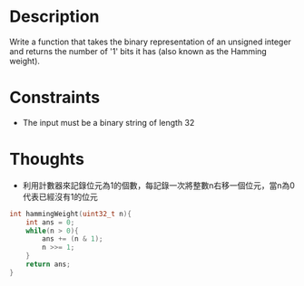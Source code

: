 # Description

Write a function that takes the binary representation of an unsigned integer and returns the number of '1' bits it has (also known as the Hamming weight).

# Constraints

- The input must be a binary string of length 32

# Thoughts

- 利用計數器來記錄位元為1的個數，每記錄一次將整數n右移一個位元，當n為0代表已經沒有1的位元

```c
int hammingWeight(uint32_t n){
	int ans = 0;
	while(n > 0){
		ans += (n & 1);
		n >>= 1;
	}
	return ans;
}
```